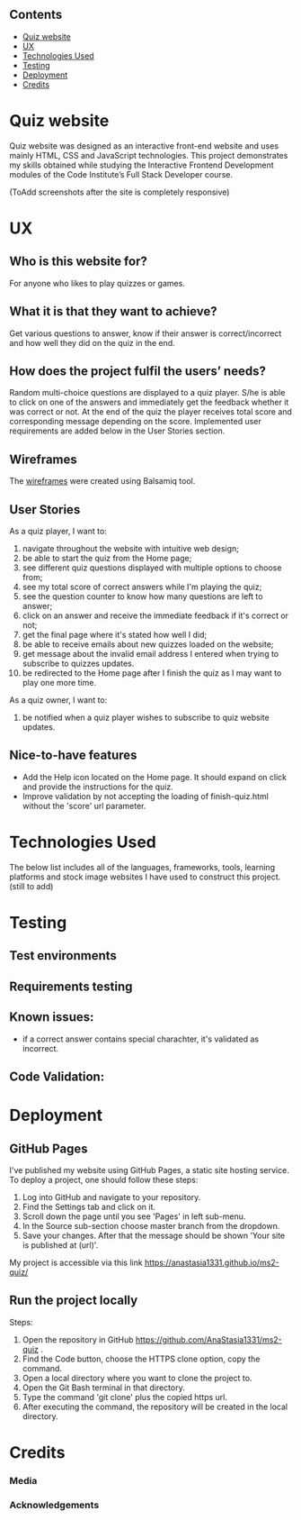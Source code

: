 ## Contents
- [Quiz website](#quiz-website)
- [UX](#ux)
- [Technologies Used](#technologies-used)
- [Testing](#testing)
- [Deployment](#deployment)
- [Credits](#credits)

# Quiz website 
Quiz website was designed as an interactive front-end website and uses mainly HTML, CSS and JavaScript technologies. This project demonstrates my skills obtained while studying the Interactive Frontend Development modules of the Code Institute’s Full Stack Developer course.

(ToAdd screenshots after the site is completely responsive)

# UX

## Who is this website for?
For anyone who likes to play quizzes or games.

## What it is that they want to achieve?
Get various questions to answer, know if their answer is correct/incorrect and how well they did on the quiz in the end. 

## How does the project fulfil the users’ needs?
Random multi-choice questions are displayed to a quiz player. S/he is able to click on one of the answers and immediately get the feedback whether it was correct or not. At the end of the quiz the player receives total score and corresponding message depending on the score. Implemented user requirements are added below in the User Stories section.

## Wireframes
The [wireframes](https://github.com/AnaStasia1331/ms2-quiz/tree/master/assets/images/wireframes) were created using Balsamiq tool.

## User Stories 
As a quiz player, I want to:

1. navigate throughout the website with intuitive web design;
2. be able to start the quiz from the Home page; 
3. see different quiz questions displayed with multiple options to choose from;
4. see my total score of correct answers while I'm playing the quiz;
5. see the question counter to know how many questions are left to answer;
6. click on an answer and receive the immediate feedback if it's correct or not;
7. get the final page where it's stated how well I did;
8. be able to receive emails about new quizzes loaded on the website;
9. get message about the invalid email address I entered when trying to subscribe to quizzes updates. 
10. be redirected to the Home page after I finish the quiz as I may want to play one more time.

As a quiz owner, I want to:
1. be notified when a quiz player wishes to subscribe to quiz website updates.

## Nice-to-have features 
- Add the Help icon located on the Home page. It should expand on click and provide the instructions for the quiz.
- Improve validation by not accepting the loading of finish-quiz.html without the 'score' url parameter.

# Technologies Used

The below list includes all of the languages, frameworks, tools, learning platforms and stock image websites I have used to construct this project. 
(still to add)

# Testing
## Test environments
## Requirements testing 
## Known issues:
- if a correct answer contains special charachter, it's validated as incorrect.

## Code Validation:

# Deployment

## GitHub Pages

I've published my website using GitHub Pages, a static site hosting service. To deploy a project, one should follow these steps:

1. Log into GitHub and navigate to your repository.
2. Find the Settings tab and click on it.
3. Scroll down the page until you see 'Pages' in left sub-menu.
4. In the Source sub-section choose master branch from the dropdown.
5. Save your changes. After that the message should be shown 'Your site is published at (url)'.

My project is accessible via this link https://anastasia1331.github.io/ms2-quiz/

## Run the project locally

Steps:

1. Open the repository in GitHub https://github.com/AnaStasia1331/ms2-quiz .
2. Find the Code button, choose the HTTPS clone option, copy the command.
3. Open a local directory where you want to clone the project to.
4. Open the Git Bash terminal in that directory.
5. Type the command 'git clone' plus the copied https url. 
6. After executing the command, the repository will be created in the local directory.

# Credits

### Media

### Acknowledgements
